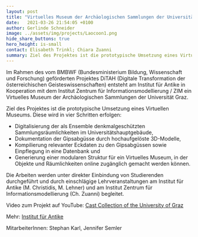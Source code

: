 ```yaml
---
layout: post
title: "Virtuelles Museum der Archäologischen Sammlungen der Universität Graz"
date:   2021-03-26 21:54:05 +0100
author: Gerlinde Schneider
image: ../assets/img/projects/Laocoon1.png
hide_share_buttons: true
hero_height: is-small
contact: Elisabeth Trinkl; Chiara Zuanni
summary: Ziel des Projektes ist die prototypische Umsetzung eines Virtuellen Museums der Archäologischen Sammlungen der Universität Graz. Dieses entsteht am Institut für Antike in Kooperation mit dem Zentrum für Informationsmodellierung / ZIM.
---
```


Im Rahmen des vom BMBWF (Bundesministerium Bildung, Wissenschaft und Forschung) geförderten Projektes DiTAH (Digitale Transformation der österreichischen Geisteswissenschaften) entsteht am Institut für Antike in Kooperation mit dem Institut Zentrum für Informationsmodellierung / ZIM ein Virtuelles Museum der Archäologischen Sammlungen der Universität Graz.

Ziel des Projektes ist die prototypische Umsetzung eines Virtuellen Museums. Diese wird in vier Schritten erfolgen:

* Digitalisierung der als Ensemble denkmalgeschützten Sammlungsräumlichkeiten im Universitätshauptgebäude,
* Dokumentation der Gipsabgüsse durch hochaufgelöste 3D-Modelle,
* Kompilierung relevanter Eckdaten zu den Gipsabgüssen sowie Einpflegung in eine Datenbank und
* Generierung einer modularen Struktur für ein Virtuelles Museum, in der Objekte und Räumlichkeiten online zugänglich gemacht werden können.

Die Arbeiten werden unter direkter Einbindung von Studierenden durchgeführt und durch einschlägige Lehrveranstaltungen am Institut für Antike (M. Christidis, M. Lehner) und am Institut Zentrum für Informationsmodellierung (Ch. Zuanni) begleitet.

Video zum Projekt auf YouTube: [Cast Collection of the University of Graz](https://www.youtube.com/watch?v=MpqQQ4jtwcM)

Mehr: [Institut für Antike](https://antike.uni-graz.at/de/museum-sammlungen/archaeologische-sammlungen/virtuelles-museum-der-archaeologischen-sammlungen-der-universitaet-graz/)

MitarbeiterInnen: Stephan Karl, Jennifer Semler 
